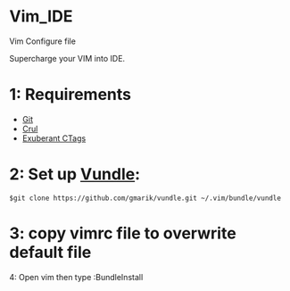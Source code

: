 # Vim_IDE
Vim Configure file

Supercharge your VIM into IDE.

1: Requirements 
===========
*  [Git](https://git-scm.com/)
*  [Crul](https://curl.haxx.se/) 	
*  [Exuberant CTags](http://ctags.sourceforge.net/)
	
2: Set up [Vundle](http://github.com/VundleVim/Vundle.vim):
===========
    $git clone https://github.com/gmarik/vundle.git ~/.vim/bundle/vundle

3: copy vimrc file to overwrite default file
===========
4: Open vim then type :BundleInstall

